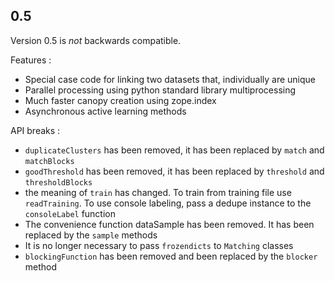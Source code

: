 ## 0.5
Version 0.5 is *not* backwards compatible.

Features :

- Special case code for linking two datasets that, individually are unique
- Parallel processing using python standard library multiprocessing
- Much faster canopy creation using zope.index
- Asynchronous active learning methods

API breaks :
- `duplicateClusters` has been removed, it has been replaced by
  `match` and `matchBlocks`
- `goodThreshold` has been removed, it has been replaced by
  `threshold` and `thresholdBlocks`
- the meaning of `train` has changed. To train from training file use `readTraining`. To use console labeling, pass a dedupe instance to the `consoleLabel` function
- The convenience function dataSample has been removed. It has been replaced by
the `sample` methods
- It is no longer necessary to pass `frozendicts` to `Matching` classes
- `blockingFunction` has been removed and been replaced by the `blocker` method
